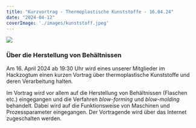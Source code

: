 ```yaml
---
title: "Kurzvortrag - Thermoplastische Kunststoffe - 16.04.24"
date: "2024-04-12"
coverImage: './images/kunststoff.jpeg'
---
```


![](../images/kunststoff.jpeg)


### Über die Herstellung von Behältnissen

Am 16. April 2024 ab 19:30 Uhr wird eines unserer Mitglieder im Hackzogtum einen kurzen Vortrag über thermoplastische Kunststoffe und deren Verarbeitung halten. 

Im Vortrag wird vor allem auf die Herstellung von Behältnissen (Flaschen etc.) eingegangen und die Verfahren *blow-forming* und *blow-molding* behandelt.
Dabei wird auf die Funktionsweise von Maschinen und Prozessparameter eingegangen. 
Der Vortragende wird über das Internet zugeschalten werden. 

